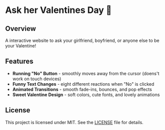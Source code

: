 # Ask her Valentines Day 🌹

## Overview
A interactive website to ask your girlfriend, boyfriend, or anyone else to be your Valentine! 

## Features
- **Running "No" Button** - smoothly moves away from the cursor (doens't work on touch devices)
- **Funny Text Changes** - eight different reactions when "No" is clicked
- **Animated Transitions** - smooth fade-ins, bounces, and pop effects
- **Sweet Valentine Design** - soft colors, cute fonts, and lovely animations

## License
This project is licensed under MIT. See the [LICENSE](LICENSE) file for details.
